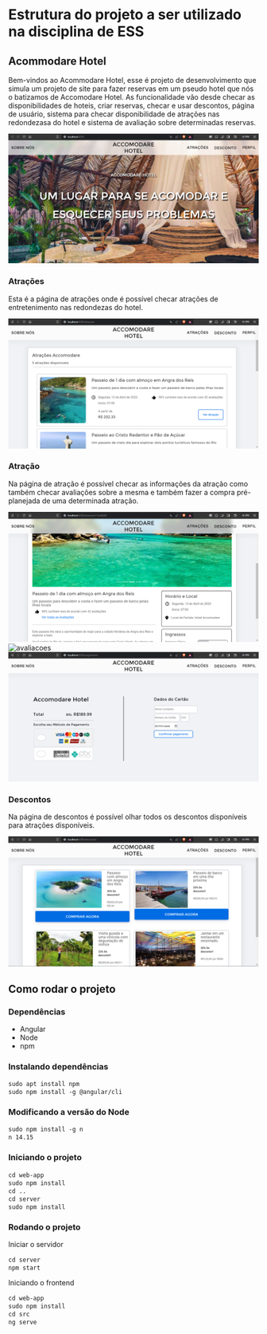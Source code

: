 # Estrutura do projeto a ser utilizado na disciplina de ESS

## Acommodare Hotel

Bem-vindos ao Acommodare Hotel, esse é projeto de desenvolvimento que simula um projeto de site para fazer reservas
em um pseudo hotel que nós o batizamos de Accomodare Hotel. As funcionalidade vão desde checar as disponibilidades de hoteis, 
criar reservas, checar e usar descontos, página de usuário, sistema para checar disponibilidade de atrações nas redondezasa do 
hotel e sistema de avaliação sobre determinadas reservas.

![hompage](./imgs/Homepage.png)

### Atrações

Esta é a página de atrações onde é possível checar atrações de entretenimento nas redondezas do hotel.

![atracoes](./imgs/Atracoes.png)


### Atração

Na página de atração é possível checar as informações da atração como também checar avaliações sobre a mesma e também fazer a compra pré-planejada de uma determinada atração.

![pagatracao](./imgs/pagAtracao.png)
![avaliacoes](./imgs/avaliaçoes.png)
![comprar](./imgs/pagamentoDeReserva.png)


### Descontos

Na página de descontos é possível olhar todos os descontos disponíveis para atrações disponíveis.

![descontos](./imgs/descontos.png)

## Como rodar o projeto

### Dependências

- Angular
- Node 
- npm

### Instalando dependências 
```
sudo apt install npm
sudo npm install -g @angular/cli
```

### Modificando a versão do Node
```
sudo npm install -g n
n 14.15
```

### Iniciando o projeto
```
cd web-app
sudo npm install
cd ..
cd server
sudo npm install
```
### Rodando o projeto
Iniciar o servidor
```
cd server
npm start
```
Iniciando o frontend
```
cd web-app
sudo npm install 
cd src
ng serve
```
